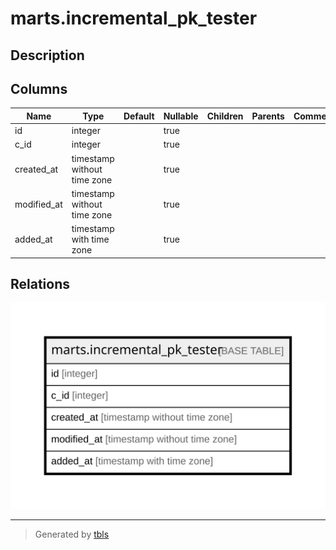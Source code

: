 # marts.incremental_pk_tester

## Description

## Columns

| Name | Type | Default | Nullable | Children | Parents | Comment |
| ---- | ---- | ------- | -------- | -------- | ------- | ------- |
| id | integer |  | true |  |  |  |
| c_id | integer |  | true |  |  |  |
| created_at | timestamp without time zone |  | true |  |  |  |
| modified_at | timestamp without time zone |  | true |  |  |  |
| added_at | timestamp with time zone |  | true |  |  |  |

## Relations

![er](marts.incremental_pk_tester.svg)

---

> Generated by [tbls](https://github.com/k1LoW/tbls)
